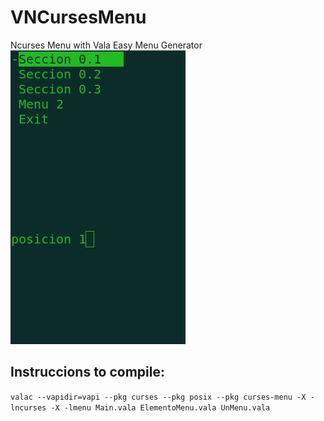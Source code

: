 # VNCursesMenu
Ncurses Menu with Vala Easy Menu Generator 
![ScreenShot](/img/menu.gif)
## Instruccions to compile:
```valac --vapidir=vapi --pkg curses --pkg posix --pkg curses-menu -X -lncurses -X -lmenu Main.vala ElementoMenu.vala UnMenu.vala ```

